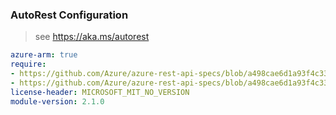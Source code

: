 ### AutoRest Configuration

> see https://aka.ms/autorest

``` yaml
azure-arm: true
require:
- https://github.com/Azure/azure-rest-api-specs/blob/a498cae6d1a93f4c33073f0747b93b22815c09b7/specification/recoveryservicesbackup/resource-manager/readme.md
- https://github.com/Azure/azure-rest-api-specs/blob/a498cae6d1a93f4c33073f0747b93b22815c09b7/specification/recoveryservicesbackup/resource-manager/readme.go.md
license-header: MICROSOFT_MIT_NO_VERSION
module-version: 2.1.0
``` 